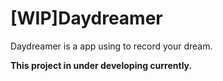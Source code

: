 # [WIP]Daydreamer
Daydreamer is a app using to record your dream.

**This project in under developing currently.**

